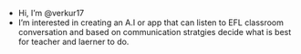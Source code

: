 -  Hi, I’m @verkur17
-  I’m interested in creating an A.I or app that can listen to EFL classroom conversation and based on communication stratgies decide what is  best for teacher and laerner to do.
